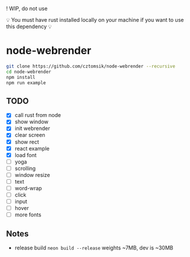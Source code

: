 ! WIP, do not use

:bulb: You must have rust installed locally on your machine if you want to use this dependency :bulb:

# node-webrender
```bash
git clone https://github.com/cztomsik/node-webrender --recursive
cd node-webrender
npm install
npm run example
```


## TODO

- [x] call rust from node
- [x] show window
- [x] init webrender
- [x] clear screen
- [x] show rect
- [x] react example
- [x] load font
- [ ] yoga
- [ ] scrolling
- [ ] window resize
- [ ] text
- [ ] word-wrap
- [ ] click
- [ ] input
- [ ] hover
- [ ] more fonts

## Notes
- release build `neon build --release` weights ~7MB, dev is ~30MB
